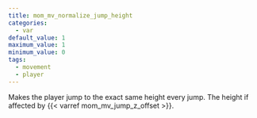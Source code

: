 ```yaml
---
title: mom_mv_normalize_jump_height
categories:
  - var
default_value: 1
maximum_value: 1
minimum_value: 0
tags:
  - movement
  - player
---
```


Makes the player jump to the exact same height every jump. The height if affected by {{< varref mom_mv_jump_z_offset >}}.
